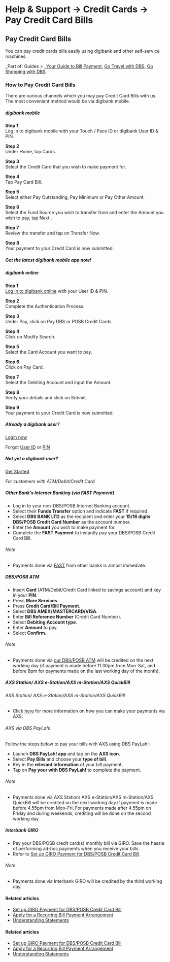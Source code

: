# Help & Support -> Credit Cards -> Pay Credit Card Bills

## Pay Credit Card Bills

You can pay credit cards bills easily using digibank and other self-service machines.

_Part of: Guides > _[Your Guide to Bill Payment](https://www.dbs.com.sg/personal/support/guide-bill-payment.html), [Go Travel with DBS](https://www.dbs.com.sg/personal/support/guide-travel.html), [Go Shopping with DBS](https://www.dbs.com.sg/personal/support/guide-shopping.html)

### How to Pay Credit Card Bills

There are various channels which you may pay Credit Card Bills with us. The most convenient method would be via digibank mobile.

#####  digibank mobile

**Step 1**  
Log in to digibank mobile with your Touch / Face ID or digibank User ID & PIN. 

**Step 2**  
Under Home, tap Cards. 

**Step 3**  
Select the Credit Card that you wish to make payment for. 

**Step 4**  
Tap Pay Card Bill. 

**Step 5**  
Select either Pay Outstanding, Pay Minimum or Pay Other Amount. 

**Step 6**  
Select the Fund Source you wish to transfer from and enter the Amount you wish to pay, tap Next . 

**Step 7**  
Review the transfer and tap on Transfer Now. 

**Step 8**  
Your payment to your Credit Card is now submitted. 

##### Get the latest digibank mobile app now!

[](https://itunes.apple.com/us/app/dbs-mobile-banking/id1068403826) [](https://play.google.com/store/apps/details?id=com.dbs.sg.dbsmbanking) [](https://appgallery.huawei.com/#/app/C101888471)

#####  digibank online

**Step 1**  
[Log in to digibank online](https://internet-banking.dbs.com.sg/) with your User ID & PIN. 

**Step 2**  
Complete the Authentication Process. 

**Step 3**  
Under Pay, click on Pay DBS or POSB Credit Cards. 

**Step 4**  
Click on Modify Search. 

**Step 5**  
Select the Card Account you want to pay. 

**Step 6**  
Click on Pay Card. 

**Step 7**  
Select the Debiting Account and input the Amount. 

**Step 8**  
Verify your details and click on Submit. 

**Step 9**  
Your payment to your Credit Card is now submitted. 

##### Already a digibank user?

[Login now](https://internet-banking.dbs.com.sg/)

Forgot [User ID](https://www.dbs.com.sg/personal/ibanking/ibapl/ib-printuid.html) or [PIN](https://www.dbs.com.sg/personal/ibanking/ibapl/ib-resetpin.html)

##### Not yet a digibank user?

[Get Started](https://internet-banking.dbs.com.sg/ibAPL/Welcome?FROM%20IB=TRUE&POSB=TRUE)

_For customers with ATM/Debit/Credit Card_

#####  Other Bank’s Internet Banking (via FAST Payment)

  * Log in to your non-DBS/POSB Internet Banking account.
  * Select their **Funds Transfer** option and indicate **FAST** if required.
  * Select **DBS BANK LTD** as the recipient and enter your **15/16 digits DBS/POSB Credit Card Number** as the account number.
  * Enter the **Amount** you wish to make payment for.
  * Complete the **FAST Payment** to instantly pay your DBS/POSB Credit Card Bill.



###### Note

  * Payments done via [FAST](https://www.dbs.com.sg/iwov-resources/pdf/bank/pay-with-ease/local-payments/fast_participating_banks_dbs.pdf) from other banks is almost immediate.



#####  DBS/POSB ATM

  * Insert **Card** (ATM/Debit/Credit Card linked to savings account) and key in your **PIN**.
  * Press **More Services**.
  * Press **Credit Card/Bill Payment**.
  * Select **DBS AMEX/MASTERCARD/VISA**.
  * Enter **Bill Reference Number** (Credit Card Number).
  * Select **Debiting Account type**.
  * Enter **Amount** to pay.
  * Select **Confirm**. 



###### Note

  * Payments done via [our DBS/POSB ATM](https://www.dbs.com.sg/index/locator.page) will be credited on the next working day (if payment is made before 11.30pm from Mon-Sat, and before 8pm for payments made on the last working day of the month).



#####  AXS Station/ AXS e-Station/AXS m-Station/AXS QuickBill

###### AXS Station/ AXS e-Station/AXS m-Station/AXS QuickBill

  * Click [here](https://www.dbs.com.sg/personal/common-disclaimer.page?url=https://www.axs.com.sg/consumer.php&3rdparty=%27AXS%27) for more information on how you can make your payments via AXS.



###### AXS via DBS PayLah!

Follow the steps below to pay your bills with AXS using DBS PayLah!: 

  * Launch **DBS PayLah! app** and tap on the **AXS icon**.
  * Select **Pay Bills** and choose your **type of bill**.
  * Key in the **relevant information** of your bill payment.
  * Tap on **Pay your with DBS PayLah!** to complete the payment.

  


###### Note

  * Payments done via AXS Station/ AXS e-Station/AXS m-Station/AXS QuickBill will be credited on the next working day if payment is made before 4.55pm from Mon-Fri. For payments made after 4.55pm on Friday and during weekends, crediting will be done on the second working day.



#####  Interbank GIRO

  * Pay your DBS/POSB credit card(s) monthly bill via GIRO. Save the hassle of performing ad-hoc payments when you receive your bills.
  * Refer to [Set up GIRO Payment for DBS/POSB Credit Card Bill](https://www.dbs.com.sg/personal/support/card-payment-giro-application.html).



###### Note

  * Payments done via Interbank GIRO will be credited by the third working day.



#### Related articles

  * [Set up GIRO Payment for DBS/POSB Credit Card Bill](https://www.dbs.com.sg/personal/support/card-payment-giro-application.html)
  * [Apply for a Recurring Bill Payment Arrangement](https://www.dbs.com.sg/personal/support/card-payment-recurring.html)
  * [Understanding Statements](https://www.dbs.com.sg/personal/support/card-statement-understanding-statement.html)



#### Related articles

  * [Set up GIRO Payment for DBS/POSB Credit Card Bill](https://www.dbs.com.sg/personal/support/card-payment-giro-application.html)
  * [Apply for a Recurring Bill Payment Arrangement](https://www.dbs.com.sg/personal/support/card-payment-recurring.html)
  * [Understanding Statements](https://www.dbs.com.sg/personal/support/card-statement-understanding-statement.html)



